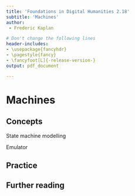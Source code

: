 ```yaml
---
title: 'Foundations in Digital Humanities 2.18'
subtitle: 'Machines'
author:
 - Frederic Kaplan

# Don't change the following lines
header-includes:
- \usepackage{fancyhdr}
- \pagestyle{fancy}
- \fancyfoot[L]{-release-version-}
output: pdf_document

---
```


# Machines

## Concepts

State machine modelling

Emulator

## Practice



## Further reading



